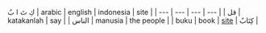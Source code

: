 كِ تَ ا بٌ
| arabic | english | indonesia | site |
| --- | --- | --- | --- |
| قل | katakanlah | say |
| الناس | manusia | the people |
| buku | book | [site](https://www.bola.com/ragam/read/4324233/100-kosakata-bahasa-arab-kata-benda-lengkap-beserta-cara-membacanya?page=2) | كِتَابٌ |

